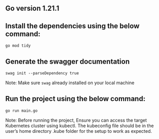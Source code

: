 ## Go version 1.21.1

## Install the dependencies using the below command:
`go mod tidy`

## Generate the swagger documentation
`swag init --parseDependency true`

Note: Make sure `swag` already installed on your local machine


## Run the project using the below command:
`go run main.go`

Note: Before running the project, Ensure you can access the target Kubernetes cluster using kubectl. The kubeconfig file should be in the user’s home directory .kube folder for the setup to work as expected.

